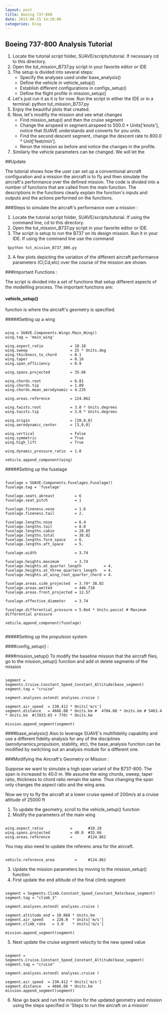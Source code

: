 ```yaml
---
layout: post
title: Boeing 737-800
date: 2015-06-15 14:20:00
categories: blog
---
```


## Boeing 737-800 Analysis Tutorial
1. Locate the tutorial script folder, SUAVE/scripts/tutorial. If necessary cd to this directory.
2. Open the tut_mission_B737.py script in your favorite editor or IDE
3. The setup is divided into several steps:
	* Specify the analyses used under base_analysis()
	* Define the vehicle in vehicle_setup()
	* Establish different configurations in configs_setup()
	* Define the flight profile in mission_setup()
4. Let's just run it as it is for now. Run the script in either the IDE or in a terminal: python tut_mission_B737.py
5. Enjoy the beautiful plots that created.
6. Now, let's modifiy the mission and see what changes
	* Find mission_setup() and then the cruise segment
	* Change the airspeed in segment.airspeed to 500.0 * Units['knots'], notice that SUAVE understands and converts for you units.
	* Find the second descent segment, change the descent rate to 800.0 * Unit['feet/min'].
	* Rerun the mission as before and notice the changes in the profile.
7. Similarly the vehicle parameters can be changed. We will let the

##Update

The tutorial shows how the user can set up a conventional aircraft configuration and a mission the aircraft is to fly and 
then simulate the aircraft's performance over the defined mission. The code is divided into a number of functions that are called 
from the main function. The descriptions in the functions clearly explain the function's inputs and outputs and the actions performed
on the functions.

###Steps to simulate the aircraft's performance over a mission :

1) Locate the tutorial script folder, SUAVE/scripts/tutorial. If using the command line, cd to this directory.
2) Open the tut_mission_B737.py script in your favorite editor or IDE.
2) The script is setup to run the B737 on its design mission. Run it in your IDE. If using the command line use the command

<pre><code class="python"> $python tut_mission_B737_800.py  </code></pre>

3) A few plots depicting the variation of the different aircraft performance parameters (Cl,Cd,etc) over the course of the mission are shown.


###Important Functions :

The script is divided into a set of functions that setup different aspects of the modellling process. The important functions are:

#### vehicle_setup() 
function is where the aircraft's geometry is specified.

#####Setting up a wing 

<pre><code class="python">
wing = SUAVE.Components.Wings.Main_Wing()
wing.tag = 'main_wing'

wing.aspect_ratio            = 10.18
wing.sweep                   = 25 * Units.deg
wing.thickness_to_chord      = 0.1
wing.taper                   = 0.16
wing.span_efficiency         = 0.9

wing.spans.projected         = 35.66    

wing.chords.root             = 6.81
wing.chords.tip              = 1.09
wing.chords.mean_aerodynamic = 4.235

wing.areas.reference         = 124.862 

wing.twists.root             = 3.0 * Units.degrees
wing.twists.tip              = 3.0 * Units.degrees

wing.origin                  = [20,0,0]
wing.aerodynamic_center      = [3,0,0] 

wing.vertical                = False
wing.symmetric               = True
wing.high_lift               = True

wing.dynamic_pressure_ratio  = 1.0

vehicle.append_component(wing)
</code></pre>

#####Setting up the fuselage

<pre><code class="python">
fuselage = SUAVE.Components.Fuselages.Fuselage()
fuselage.tag = 'fuselage'

fuselage.seats_abreast         = 6
fuselage.seat_pitch            = 1

fuselage.fineness.nose         = 1.6
fuselage.fineness.tail         = 2.

fuselage.lengths.nose          = 6.4
fuselage.lengths.tail          = 8.0
fuselage.lengths.cabin         = 28.85 
fuselage.lengths.total         = 38.02 
fuselage.lengths.fore_space    = 6.
fuselage.lengths.aft_space     = 5.    

fuselage.width                 = 3.74 

fuselage.heights.maximum       = 3.74  
fuselage.heights.at_quarter_length          = 4. 
fuselage.heights.at_three_quarters_length   = 4. 
fuselage.heights.at_wing_root_quarter_chord = 4. 

fuselage.areas.side_projected  = 3.74* 38.02 
fuselage.areas.wetted          = 446.718 
fuselage.areas.front_projected = 12.57

fuselage.effective_diameter    = 3.74 

fuselage.differential_pressure = 5.0e4 * Units.pascal # Maximum differential pressure

vehicle.append_component(fuselage)

</code></pre>

#####Setting up the propulsion system




####config_setup()  :



####mission_setup() 
To modify the baseline mission that the aircraft flies, go to the mission_setup() function and add ot delete segments of the mission

<pre><code class="python">
segment = Segments.Cruise.Constant_Speed_Constant_Altitude(base_segment)
segment.tag = "cruise"

segment.analyses.extend( analyses.cruise )

segment.air_speed  = 230.412 * Units['m/s']
segment.distance   = 4666.08 * Units.km #  4704.08 * Units.km # 5463.4 * Units.km  #(3933.65 + 770) * Units.km

mission.append_segment(segment)
</code></pre>


####base_analysis() 
Also to leverage SUAVE's multifidelity capability and use a different fidelity analysis for any of the disciplines (aerodynamics,propulsion, stability, etc), the base_analysis function can be modified by switching out an analysis module for a different one.


###Modifying the Aircraft's Geometry or Mission :

Suppose we want to simulate a high span variant of the B737-800. The span is increased to 40.0 m. We assume the wing chords, sweep, taper ratio, 
thickness to chord ratio remain the same. Thus changing the span only changes the aspect ratio and the wing area.

Now we try to fly the aircraft at a lower cruise speed  of 200m/s at a cruise altitude of 25000 ft

1) To update the geometry, scroll to the vehicle_setup() function
2) Modify the parameters of the main wing

<pre><code class="python">
wing.aspect_ratio            =       #10.18
wing.spans.projected         = 40.0  #35.66    
wing.areas.reference         =       #124.862
</code></pre>

You may also need to update the referenc area for the aircraft.

<pre><code class="python">
vehicle.reference_area         =     #124.862
</code></pre>

3) Update the mission parameters by moving to the mission_setup() function
4) First update the end altitude of the final climb segment

   
<pre><code class="python">
segment = Segments.Climb.Constant_Speed_Constant_Rate(base_segment)
segment.tag = "climb_3"

segment.analyses.extend( analyses.cruise )

segment.altitude_end = 10.668 * Units.km
segment.air_speed    = 226.0  * Units['m/s']
segment.climb_rate   = 3.0    * Units['m/s']

mission.append_segment(segment)
</code></pre>



5) Next update the cruise segment velocity to  the new speed value  

<pre><code class="python">
segment = Segments.Cruise.Constant_Speed_Constant_Altitude(base_segment)
segment.tag = "cruise"

segment.analyses.extend( analyses.cruise )

segment.air_speed  = 230.412 * Units['m/s']
segment.distance   = 4666.08 * Units.km 
mission.append_segment(segment)
</code></pre>

6) Now go back and run the mission for the updated geometry and mission using the steps specified in 'Steps to run the aircraft on a mission'




